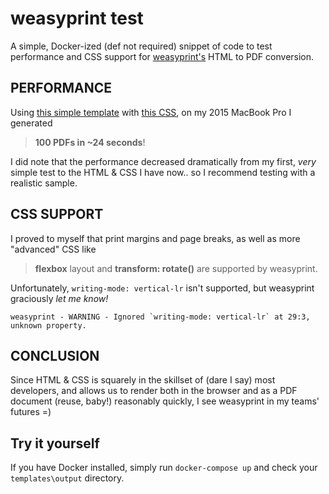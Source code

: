 # weasyprint test

A simple, Docker-ized (def not required) snippet of code to test performance and CSS support for
[weasyprint's](https://weasyprint.org/) HTML to PDF conversion.

## PERFORMANCE

Using [this simple template](templates/test.html) with [this CSS](templates/test.css),
on my 2015 MacBook Pro I generated

> **100 PDFs in ~24 seconds**!

I did note that the performance
decreased dramatically from my first, _very_ simple test to the HTML & CSS I have now.. so I
recommend testing with a realistic sample.

## CSS SUPPORT

I proved to myself that print margins and page breaks, as well as more "advanced" CSS like

> **flexbox** layout and **transform: rotate()** are supported by weasyprint.

Unfortunately, `writing-mode: vertical-lr` isn't supported, but weasyprint graciously _let me know!_
```
weasyprint - WARNING - Ignored `writing-mode: vertical-lr` at 29:3, unknown property.
```

## CONCLUSION

Since HTML & CSS is squarely in the skillset of (dare I say) most developers, and allows us to
render both in the browser and as a PDF document (reuse, baby!) reasonably quickly, I see weasyprint
in my teams' futures =)

## Try it yourself

If you have Docker installed, simply run `docker-compose up` and check your `templates\output` directory.
